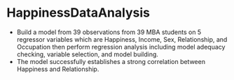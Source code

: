 # HappinessDataAnalysis
- Build a model from 39 observations from 39 MBA students on 5 regressor variables which are Happiness, Income, Sex, Relationship, and Occupation then perform regression analysis including model adequacy checking, variable selection, and model building.
- The model successfully establishes a strong correlation between Happiness and Relationship. 
